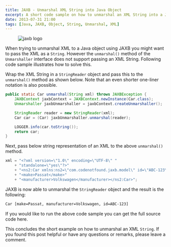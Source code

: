 ```yaml
---
title: JAXB - Unmarshal XML String into Java Object
excerpt: A short code sample on how to unmarshal an XML String into a Java Object using JAXB.
date: 2013-07-31 21:00
tags: [Java, JAXB, Object, String, Unmarshal, XML]
---
```


<figure>
    <img src="{{ site.url }}/assets/images/logos/jaxb-logo.png" alt="jaxb logo">
</figure>

When trying to unmarshal XML to a Java object using JAXB you might want to pass the XML as a `String`. However the `unmarshal()` method of the `Unmarshaller` interface does not support passing an XML String. Following code sample illustrates how to solve this.

Wrap the XML String in a `StringReader` object and pass this to the `unmarshal()` method as shown below. Note that an even shorter one-liner notation is also possible.
~~~ java
public static Car unmarshal(String xml) throws JAXBException {
    JAXBContext jaxbContext = JAXBContext.newInstance(Car.class);
    Unmarshaller jaxbUnmarshaller = jaxbContext.createUnmarshaller();

    StringReader reader = new StringReader(xml);
    Car car = (Car) jaxbUnmarshaller.unmarshal(reader);

    LOGGER.info(car.toString());
    return car;
}
~~~

Next, pass below string representation of an XML to the above `unmarshal()` method.
~~~ java
xml = "<?xml version=\"1.0\" encoding=\"UTF-8\" "
    + "standalone=\"yes\"?>"
    + "<ns2:Car xmlns:ns2=\"com.codenotfound.jaxb.model\" id=\"ABC-123\">"
    + "<make>Passat</make>"
    + "<manufacturer>Volkswagen</manufacturer></ns2:Car>";
~~~

JAXB is now able to unmarshal the `StringReader` object and the result is the following:
~~~ html
Car [make=Passat, manufacturer=Volkswagen, id=ABC-123]
~~~

If you would like to run the above code sample you can get the full source code here.

This concludes the short example on how to unmarshal an XML `String`. If you found this post helpful or have any questions or remarks, please leave a comment. 


